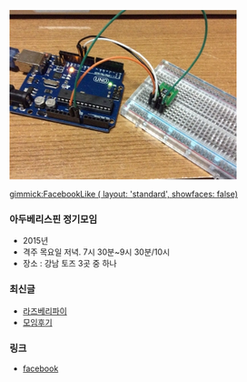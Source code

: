 ![대문01](doc/img/ardu01.jpg)

[gimmick:FacebookLike ( layout: 'standard', showfaces: false) ](http://arduberryspin.github.io)

### 아두베리스핀 정기모임
- 2015년
- 격주 목요일 저녁. 7시 30분~9시 30분/10시
- 장소 : 강남 토즈 3곳 중 하나

### 최신글
- [라즈베리파이](doc/part1/d04.md)
- [모임후기](doc/after.md)

### 링크
- [facebook ](https://www.facebook.com/groups/arduberryspin/)
